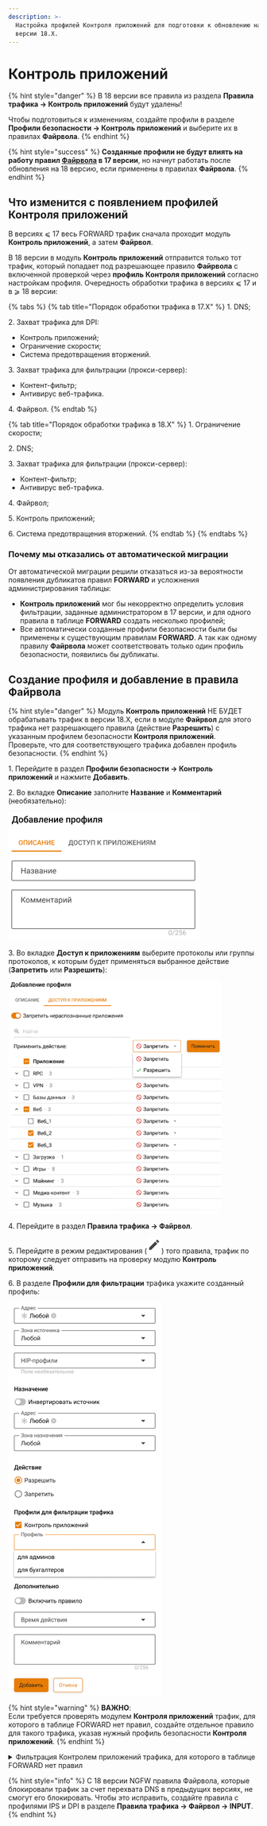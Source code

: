 ```yaml
---
description: >-
  Настройка профилей Контроля приложений для подготовки к обновлению на NGFW
  версии 18.Х.
---
```


# Контроль приложений
{% hint style="danger" %}
В 18 версии все правила из раздела **Правила трафика -> Контроль приложений** будут удалены!

Чтобы подготовиться к изменениям, создайте профили в разделе **Профили безопасности -> Контроль приложений** и выберите их в правилах **Файрвола**.
{% endhint %}

{% hint style="success" %}
**Созданные профили не будут влиять на работу правил [Файрвола](settings/access-rules/firewall.md) в 17 версии**, но начнут работать после обновления на 18 версию, если применены в правилах **Файрвола**.
{% endhint %}

## Что изменится с появлением профилей Контроля приложений

В версиях ⩽ 17 весь FORWARD трафик сначала проходит модуль **Контроль приложений**, а затем **Файрвол**.

В 18 версии в модуль **Контроль приложений** отправится только тот трафик, который попадает под разрешающее правило **Файрвола** с включенной проверкой через **профиль** **Контроля приложений** согласно настройкам профиля. Очередность обработки трафика в версиях ⩽ 17 и в ⩾ 18 версии:

{% tabs %}
{% tab title="Порядок обработки трафика в 17.Х" %}
1\. DNS;

2\. Захват трафика для DPI:

* Контроль приложений;
* Ограничение скорости;
* Система предотвращения вторжений.

3\. Захват трафика для фильтрации (прокси-сервер):

* Контент-фильтр;
* Антивирус веб-трафика.

4\. Файрвол.
{% endtab %}

{% tab title="Порядок обработки трафика в 18.Х" %}
1\. Ограничение скорости;

2\. DNS;

3\. Захват трафика для фильтрации (прокси-сервер):

* Контент-фильтр;
* Антивирус веб-трафика.

4\. Файрвол;

5\. Контроль приложений;

6\. Система предотвращения вторжений.
{% endtab %}
{% endtabs %}

### Почему мы отказались от автоматической миграции

От автоматической миграции решили отказаться из-за вероятности появления дубликатов правил **FORWARD** и усложнения администрирования таблицы: 
* **Контроль приложений** мог бы некорректно определить условия фильтрации, заданные администратором в 17 версии, и для одного правила в таблице **FORWARD** создать несколько профилей; 
* Все автоматически созданные профили безопасности были бы применены к существующим правилам **FORWARD**. А так как одному правилу **Файрвола** может соответствовать только один профиль безопасности, появились бы дубликаты.

## Создание профиля и добавление в правила Файрвола

{% hint style="danger" %}
Модуль **Контроль приложений** НЕ БУДЕТ обрабатывать трафик в версии 18.Х, если в модуле **Файрвол** для этого трафика нет разрешающего правила (действие **Разрешить**) с указанным профилем безопасности **Контроля приложений**. \
Проверьте, что для соответствующего трафика добавлен профиль безопасности.
{% endhint %}

1\. Перейдите в раздел **Профили безопасности -> Контроль приложений** и нажмите **Добавить**.

2\. Во вкладке **Описание** заполните **Название** и **Комментарий** (необязательно):

![](/.gitbook/assets/application-control6.png)

3\. Во вкладке **Доступ к приложениям** выберите протоколы или группы протоколов, к которым будет применяться выбранное действие (**Запретить** или **Разрешить**):

![](/.gitbook/assets/application-control7.png)

4\. Перейдите в раздел **Правила трафика -> Файрвол**.

5\. Перейдите в режим редактирования (<img src="/.gitbook/assets/icon-edit.png" alt="" data-size="line">) того правила, трафик по которому следует отправить на проверку модулю **Контроль приложений**.

6\. В разделе **Профили для фильтрации** трафика укажите созданный профиль:

![](/.gitbook/assets/application-control8.png)

{% hint style="warning" %}
**ВАЖНО**:\
Если требуется проверять модулем **Контроля приложений** трафик, для которого в таблице FORWARD нет правил, создайте отдельное правило для такого трафика, указав нужный профиль безопасности **Контроля приложений**.
{% endhint %}

<details>
<summary>Фильтрация Контролем приложений трафика, для которого в таблице FORWARD нет правил</summary>

Сначала создайте профиль **Контроля приложений**, соответствующий нужным правилам **Контроля приложений**. Для этого:

1\. Перейдите в раздел **Профили безопасности -> Контроль приложений** и нажмите **Добавить**.

2\. Во вкладке **Описание** введите **Название** профиля и **Комментарий**.

3\. Во вкладке **Доступ к приложениям** выберите протоколы или группы протоколов и действия (**Запретить** или **Разрешить**), которые будут к ним применяться.

4\. Нажмите добавить профиль.

Теперь необходимо создать правило **Файрвола** с созданным профилем **Контроля приложений**. Для этого:

1\. Перейдите в раздел **Правила трафика -> Файрвол -> FORWARD** и нажмите **Добавить**.

2\. Заполните поля:

![](/.gitbook/assets/firewall14.png)

* **Протокол** - выберите протокол, соответствующий трафику, который требуется фильтровать **Контролем приложений**;
* **Источник** - выберите **Адрес**, **Зону** и **HIP-профиль** источника трафика;
* **Назначение** - выберите **Адрес** и **Зону** назначения трафика;
* **Действие** - выберите **Разрешить**;

3\. Включите опцию **Контроль приложений** и из раскрывающегося списка выберите созданный ранее профиль.

4\. Включите правило или оставьте его выключенным.

5\. Нажмите **Добавить**.

</details>

{% hint style="info" %}
С 18 версии NGFW правила Файрвола, которые блокировали трафик за счет перехвата DNS в предыдущих версиях, не смогут его блокировать. Чтобы это исправить, создайте правила с профилями IPS и DPI в разделе **Правила трафика -> Файрвол -> INPUT**.
{% endhint %}